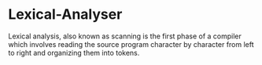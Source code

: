 # Lexical-Analyser
Lexical analysis, also known as scanning is the first phase of a compiler which involves reading the source program character by character from left to right and organizing them into tokens.

